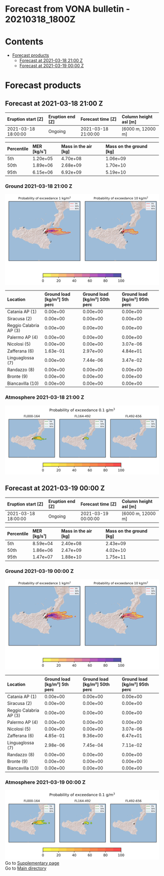 
Forecast from VONA bulletin - 20210318_1800Z
============================================

Contents
========

* [Forecast products](#forecast-products)
	* [Forecast at 2021-03-18 21:00 Z](#forecast-at-2021-03-18-2100-z)
	* [Forecast at 2021-03-19 00:00 Z](#forecast-at-2021-03-19-0000-z)

# Forecast products

## Forecast at 2021-03-18 21:00 Z
  

|Eruption start [Z]|Eruption end [Z]|Forecast time [Z]|Column height asl [m]|
| :--- | :--- | :--- | :--- |
|2021-03-18 18:00:00|Ongoing|2021-03-18 21:00:00|[6000 m, 12000 m]|
  
  

|Percentile|MER [kg/s¹]|Mass in the air [kg]|Mass on the ground [kg]|
| :--- | :--- | :--- | :--- |
|5th|1.20e+05|4.70e+08|1.06e+09|
|50th|1.89e+06|2.68e+09|1.70e+10|
|95th|6.15e+06|6.92e+09|5.19e+10|
  

### Ground 2021-03-18 21:00 Z
  
![](./figures/probability_grd_2021_03_18_2100_scenario_1.png)  
  
  
  
  
  
  
  
  
  

|Location|Ground load [kg/m²] 5th perc|Ground load [kg/m²] 50th perc|Ground load [kg/m²] 95th perc|
| :--- | :--- | :--- | :--- |
|Catania AP (1)|0.00e+00|0.00e+00|0.00e+00|
|Siracusa (2)|0.00e+00|0.00e+00|0.00e+00|
|Reggio Calabria AP (3)|0.00e+00|0.00e+00|0.00e+00|
|Palermo AP (4)|0.00e+00|0.00e+00|0.00e+00|
|Nicolosi (5)|0.00e+00|0.00e+00|3.07e-06|
|Zafferana (6)|1.63e-01|2.97e+00|4.84e+01|
|Linguaglossa (7)|0.00e+00|7.44e-06|3.47e-02|
|Randazzo (8)|0.00e+00|0.00e+00|0.00e+00|
|Bronte (9)|0.00e+00|0.00e+00|0.00e+00|
|Biancavilla (10)|0.00e+00|0.00e+00|0.00e+00|
  

### Atmosphere 2021-03-18 21:00 Z
  
![](./figures/probability_air_2021_03_18_2100_scenario_1_conclev_1.png)
## Forecast at 2021-03-19 00:00 Z
  

|Eruption start [Z]|Eruption end [Z]|Forecast time [Z]|Column height asl [m]|
| :--- | :--- | :--- | :--- |
|2021-03-18 18:00:00|Ongoing|2021-03-19 00:00:00|[6000 m, 12000 m]|
  
  

|Percentile|MER [kg/s¹]|Mass in the air [kg]|Mass on the ground [kg]|
| :--- | :--- | :--- | :--- |
|5th|8.59e+04|2.40e+08|2.43e+09|
|50th|1.86e+06|2.47e+09|4.02e+10|
|95th|1.47e+07|1.88e+10|1.75e+11|
  

### Ground 2021-03-19 00:00 Z
  
![](./figures/probability_grd_2021_03_19_0000_scenario_1.png)  
  
  
  
  
  
  
  
  
  

|Location|Ground load [kg/m²] 5th perc|Ground load [kg/m²] 50th perc|Ground load [kg/m²] 95th perc|
| :--- | :--- | :--- | :--- |
|Catania AP (1)|0.00e+00|0.00e+00|0.00e+00|
|Siracusa (2)|0.00e+00|0.00e+00|0.00e+00|
|Reggio Calabria AP (3)|0.00e+00|0.00e+00|0.00e+00|
|Palermo AP (4)|0.00e+00|0.00e+00|0.00e+00|
|Nicolosi (5)|0.00e+00|0.00e+00|3.07e-06|
|Zafferana (6)|4.85e-01|9.36e+00|6.47e+01|
|Linguaglossa (7)|2.98e-06|7.45e-04|7.11e-02|
|Randazzo (8)|0.00e+00|0.00e+00|0.00e+00|
|Bronte (9)|0.00e+00|0.00e+00|0.00e+00|
|Biancavilla (10)|0.00e+00|0.00e+00|0.00e+00|
  

### Atmosphere 2021-03-19 00:00 Z
  
![](./figures/probability_air_2021_03_19_0000_scenario_1_conclev_1.png)  
Go to [Supplementary page](Supplementary_page.md)  
Go to [Main directory](https://github.com/federicapardini/Real_time_ash_forecast)